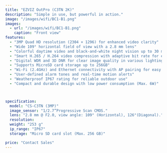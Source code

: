 ```yaml
---
title: "EZVIZ OutPro (C3TN 2K)"
description: "Simple in use, but powerful in action."
image: "/images/wifi/BC1-B1.png"
images:
  - url: "/images/wifi/BC1-B1.png"
    caption: "Front view"
features:
  - "3MP Quad HD resolution (2304 × 1296) for enhanced video clarity"
  - "Wide 109° horizontal field of view with a 2.8 mm lens"
  - "Colorful daytime video and black-and-white night vision up to 30 meters (98 ft.)"
  - "Smart H.265 / H.264 video compression with adaptive bit rate for efficient storage"
  - "Digital WDR and 3D DNR for clear image quality in various lighting conditions"
  - "Supports MicroSD card storage up to 256GB"
  - "Wi-Fi (2.4GHz) and Ethernet connectivity with AP pairing for easy setup"
  - "User-defined alarm tones and real-time motion alerts"
  - "Weatherproof IP67 rating for reliable outdoor use"
  - "Compact and durable design with low power consumption (Max. 6W)"



specification:
  model: "CS-C3TN (3MP)"
  image_sensor: "1/2.7”Progressive Scan CMOS."
  lens: "2.8 mm @ F2.0, view angle: 109° (Horizontal), 126°(Diagonal)."
  resolution:
  weight: "253 g"
  ip_range: "IP67"
  storage: "Micro SD card slot (Max. 256 GB)"

price: "Contact Sales"
---
```

